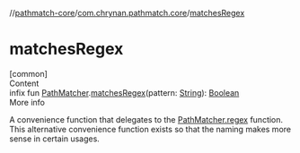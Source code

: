 //[pathmatch-core](../../index.md)/[com.chrynan.pathmatch.core](index.md)/[matchesRegex](matches-regex.md)



# matchesRegex  
[common]  
Content  
infix fun [PathMatcher](-path-matcher/index.md).[matchesRegex](matches-regex.md)(pattern: [String](https://kotlinlang.org/api/latest/jvm/stdlib/kotlin/-string/index.html)): [Boolean](https://kotlinlang.org/api/latest/jvm/stdlib/kotlin/-boolean/index.html)  
More info  


A convenience function that delegates to the [PathMatcher.regex](-path-matcher/regex.md) function. This alternative convenience function exists so that the naming makes more sense in certain usages.

  



